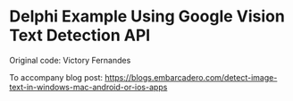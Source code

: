 # Delphi Example Using Google Vision Text Detection API

Original code: Victory Fernandes

To accompany blog post: https://blogs.embarcadero.com/detect-image-text-in-windows-mac-android-or-ios-apps


